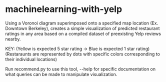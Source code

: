 # machinelearning-with-yelp

Using a Voronoi diagram superimposed onto a specified map location (Ex. Downtown Berkeley), creates a simple visualization of predicted restaurant ratings in any area based on a compiled dataset of preexisting Yelp reviews nearby.


KEY: (Yellow is expected 5 star rating -> Blue is expected 1 star rating)
     (Restaraunts are represented by dots with specific colors corresponding to their individual locations)


Run recommend.py to use this tool,
--help for specific documentation on what queries can be made to manipulate visualization.
